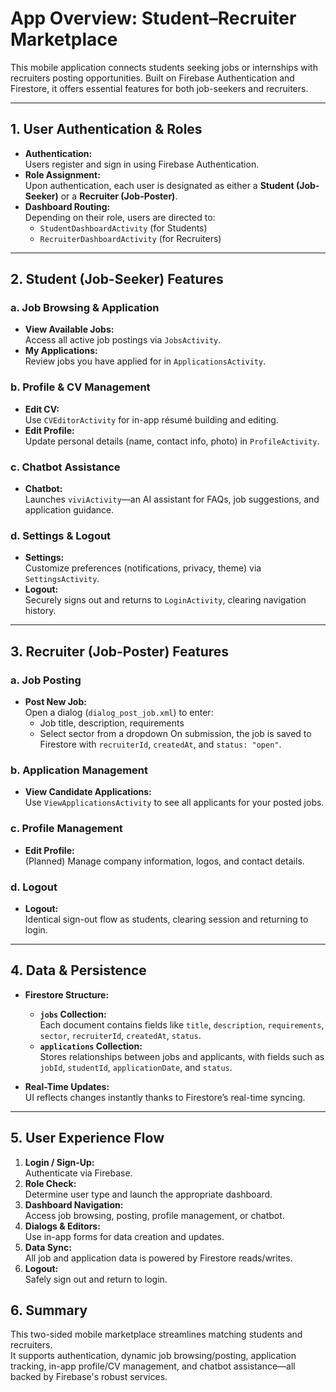# App Overview: Student–Recruiter Marketplace

This mobile application connects students seeking jobs or internships with recruiters posting opportunities. Built on Firebase Authentication and Firestore, it offers essential features for both job-seekers and recruiters.

---

## 1. User Authentication & Roles

- **Authentication:**  
  Users register and sign in using Firebase Authentication.  
- **Role Assignment:**  
  Upon authentication, each user is designated as either a **Student (Job-Seeker)** or a **Recruiter (Job-Poster)**.
- **Dashboard Routing:**  
  Depending on their role, users are directed to:
    - `StudentDashboardActivity` (for Students)
    - `RecruiterDashboardActivity` (for Recruiters)

---

## 2. Student (Job-Seeker) Features

### a. Job Browsing & Application
- **View Available Jobs:**  
  Access all active job postings via `JobsActivity`.
- **My Applications:**  
  Review jobs you have applied for in `ApplicationsActivity`.

### b. Profile & CV Management
- **Edit CV:**  
  Use `CVEditorActivity` for in-app résumé building and editing.
- **Edit Profile:**  
  Update personal details (name, contact info, photo) in `ProfileActivity`.

### c. Chatbot Assistance
- **Chatbot:**  
  Launches `viviActivity`—an AI assistant for FAQs, job suggestions, and application guidance.

### d. Settings & Logout
- **Settings:**  
  Customize preferences (notifications, privacy, theme) via `SettingsActivity`.
- **Logout:**  
  Securely signs out and returns to `LoginActivity`, clearing navigation history.

---

## 3. Recruiter (Job-Poster) Features

### a. Job Posting
- **Post New Job:**  
  Open a dialog (`dialog_post_job.xml`) to enter:
    - Job title, description, requirements
    - Select sector from a dropdown
  On submission, the job is saved to Firestore with `recruiterId`, `createdAt`, and `status: "open"`.

### b. Application Management
- **View Candidate Applications:**  
  Use `ViewApplicationsActivity` to see all applicants for your posted jobs.

### c. Profile Management
- **Edit Profile:**  
  (Planned) Manage company information, logos, and contact details.

### d. Logout
- **Logout:**  
  Identical sign-out flow as students, clearing session and returning to login.

---

## 4. Data & Persistence

- **Firestore Structure:**
  - **`jobs` Collection:**  
    Each document contains fields like `title`, `description`, `requirements`, `sector`, `recruiterId`, `createdAt`, `status`.
  - **`applications` Collection:**  
    Stores relationships between jobs and applicants, with fields such as `jobId`, `studentId`, `applicationDate`, and `status`.

- **Real-Time Updates:**  
  UI reflects changes instantly thanks to Firestore’s real-time syncing.

---

## 5. User Experience Flow

1. **Login / Sign-Up:**  
   Authenticate via Firebase.
2. **Role Check:**  
   Determine user type and launch the appropriate dashboard.
3. **Dashboard Navigation:**  
   Access job browsing, posting, profile management, or chatbot.
4. **Dialogs & Editors:**  
   Use in-app forms for data creation and updates.
5. **Data Sync:**  
   All job and application data is powered by Firestore reads/writes.
6. **Logout:**  
   Safely sign out and return to login.

## 6. Summary

This two-sided mobile marketplace streamlines matching students and recruiters.  
It supports authentication, dynamic job browsing/posting, application tracking, in-app profile/CV management, and chatbot assistance—all backed by Firebase's robust services.
